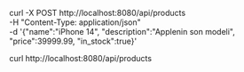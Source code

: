  curl -X POST http://localhost:8080/api/products \
  -H "Content-Type: application/json" \
  -d '{"name":"iPhone 14", "description":"Applenin son modeli", "price":39999.99, "in_stock":true}'

curl http://localhost:8080/api/products

